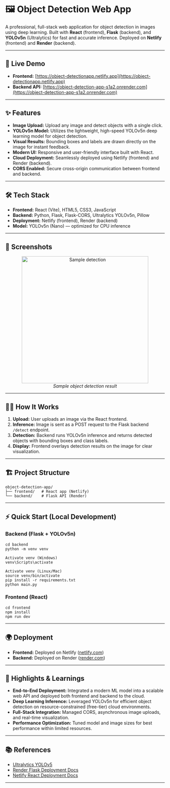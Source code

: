 # 🖼️ Object Detection Web App

A professional, full-stack web application for object detection in images using deep learning. Built with **React** (frontend), **Flask** (backend), and **YOLOv5n** (Ultralytics) for fast and accurate inference. Deployed on **Netlify** (frontend) and **Render** (backend).

---

## 🚀 Live Demo

- **Frontend:** [https://object-detectionapp.netlify.app](https://object-detectionapp.netlify.app)
- **Backend API:** [https://object-detection-app-s1a2.onrender.com](https://object-detection-app-s1a2.onrender.com)

---

## ✨ Features

- **Image Upload:** Upload any image and detect objects with a single click.
- **YOLOv5n Model:** Utilizes the lightweight, high-speed YOLOv5n deep learning model for object detection.
- **Visual Results:** Bounding boxes and labels are drawn directly on the image for instant feedback.
- **Modern UI:** Responsive and user-friendly interface built with React.
- **Cloud Deployment:** Seamlessly deployed using Netlify (frontend) and Render (backend).
- **CORS Enabled:** Secure cross-origin communication between frontend and backend.

---

## 🛠️ Tech Stack

- **Frontend:** React (Vite), HTML5, CSS3, JavaScript
- **Backend:** Python, Flask, Flask-CORS, Ultralytics YOLOv5n, Pillow
- **Deployment:** Netlify (frontend), Render (backend)
- **Model:** YOLOv5n (Nano) — optimized for CPU inference

---

## 📸 Screenshots

<p align="center">
  <img src="https://raw.githubusercontent.com/ultralytics/yolov5/master/data/images/zidane.jpg" alt="Sample detection" width="400"/>
  <br>
  <em>Sample object detection result</em>
</p>

---

## 🧑‍💻 How It Works

1. **Upload:** User uploads an image via the React frontend.
2. **Inference:** Image is sent as a POST request to the Flask backend `/detect` endpoint.
3. **Detection:** Backend runs YOLOv5n inference and returns detected objects with bounding boxes and class labels.
4. **Display:** Frontend overlays detection results on the image for clear visualization.

---

## 🏗️ Project Structure

```
object-detection-app/
├── frontend/   # React app (Netlify)
└── backend/    # Flask API (Render)
```

---

## ⚡ Quick Start (Local Development)

### Backend (Flask + YOLOv5n)

```
cd backend
python -m venv venv
```
```
Activate venv (Windows)
venv\Scripts\activate
```
```
Activate venv (Linux/Mac)
source venv/bin/activate
pip install -r requirements.txt
python main.py
```

### Frontend (React)

```
cd frontend
npm install
npm run dev
```

---

## 🌍 Deployment

- **Frontend:** Deployed on Netlify ([netlify.com](https://netlify.com/))
- **Backend:** Deployed on Render ([render.com](https://render.com/))

---

## 📝 Highlights & Learnings

- **End-to-End Deployment:** Integrated a modern ML model into a scalable web API and deployed both frontend and backend to the cloud.
- **Deep Learning Inference:** Leveraged YOLOv5n for efficient object detection on resource-constrained (free-tier) cloud environments.
- **Full-Stack Integration:** Managed CORS, asynchronous image uploads, and real-time visualization.
- **Performance Optimization:** Tuned model and image sizes for best performance within limited resources.

---

## 📚 References

- [Ultralytics YOLOv5](https://github.com/ultralytics/yolov5)
- [Render Flask Deployment Docs](https://render.com/docs/deploy-flask)
- [Netlify React Deployment Docs](https://docs.netlify.com/configure-builds/get-started/)

---
